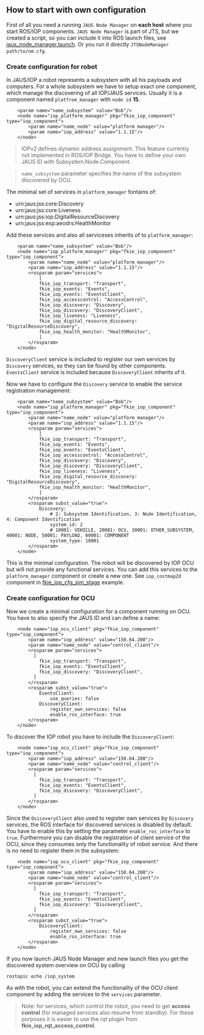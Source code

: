 ## How to start with own configuration

First of all you need a running `JAUS Node Manager` on **each host** where you start ROS/IOP components. `JAUS Node Manager` is part of JTS, but we created a script, so you can include it into ROS launch files, see [jaus_node_manager.launch](https://github.com/fkie/iop_examples/blob/master/fkie_iop_cfg_sim_stage/launch/jaus_node_manager.launch). Or you run it directly `JTSNodeManager path/to/nm.cfg`.

### Create configuration for robot

In JAUS/IOP a robot represents a subsystem with all his payloads and computers. For a whole subsystem we have to setup exact one component, which manage the discovering of all IOP/JAUS services. Usually it is a component named `platfrom_manager` with `node id` **15**.
```
    <param name="name_subsystem" value="Bob"/>
    <node name="iop_platform_manager" pkg="fkie_iop_component" type="iop_component">
        <param name="name_node" value="platform manager"/>
        <param name="iop_address" value="1.1.15"/>
    </node>
```
>IOPv2 defines dynamic address assignment. This feature currently not implemented in ROS/IOP Bridge. You have to define your own JAUS ID with Subsystem.Node.Component.

>`name_subsystem` parameter specifies the name of the subsystem discovered by OCU.

The minimal set of services in `platform_manager` fontains of:

* urn:jaus:jss:core:Discovery
* urn:jaus:jss:core:Liveness
* urn:jaus:jss:iop:DigitalResourceDiscovery
* urn:jaus:jss:exp:aeodrs:HealthMonitor

Add these services and also all serviceses inherits of to `platform_manager`:
```
    <param name="name_subsystem" value="Bob"/>
    <node name="iop_platform_manager" pkg="fkie_iop_component" type="iop_component">
        <param name="name_node" value="platform manager"/>
        <param name="iop_address" value="1.1.15"/>
        <rosparam param="services">
            [
            fkie_iop_transport: "Transport",
            fkie_iop_events: "Events",
            fkie_iop_events: "EventsClient",
            fkie_iop_accesscontrol: "AccessControl",
            fkie_iop_discovery: "Discovery",
            fkie_iop_discovery: "DiscoveryClient",
            fkie_iop_liveness: "Liveness",
            fkie_iop_digital_resource_discovery: "DigitalResourceDiscovery",
            fkie_iop_health_monitor: "HealthMonitor",
            ]
        </rosparam>
    </node>
```
`DiscoveryClient` service is included to register our own services by `Discovery` services, so they can be found by other components. `EventsClient` service is included because `DiscoveryClient` inherits of it.

Now we have to configure the `Discovery` service to enable the service registration management:
```
    <param name="name_subsystem" value="Bob"/>
    <node name="iop_platform_manager" pkg="fkie_iop_component" type="iop_component">
        <param name="name_node" value="platform manager"/>
        <param name="iop_address" value="1.1.15"/>
        <rosparam param="services">
            [
            fkie_iop_transport: "Transport",
            fkie_iop_events: "Events",
            fkie_iop_events: "EventsClient",
            fkie_iop_accesscontrol: "AccessControl",
            fkie_iop_discovery: "Discovery",
            fkie_iop_discovery: "DiscoveryClient",
            fkie_iop_liveness: "Liveness",
            fkie_iop_digital_resource_discovery: "DigitalResourceDiscovery",
            fkie_iop_health_monitor: "HealthMonitor",
            ]
        </rosparam>
        <rosparam subst_value="true">
            Discovery:
                # 2: Subsystem Identification, 3: Node Identification, 4: Component Identification
                system_id: 2
                # 10001: VEHICLE, 20001: OCU, 30001: OTHER_SUBSYSTEM, 40001: NODE, 50001: PAYLOAD, 60001: COMPONENT
                system_type: 10001
        </rosparam>
    </node>
```

This is the minimal configuration. The robot will be discovered by IOP OCU but will not provide any functional services. You can add this services to the `platform_manager` component or create a new one. See `iop_costmap2d` component in [fkie_iop_cfg_sim_stage](https://github.com/fkie/iop_examples/blob/master/fkie_iop_cfg_sim_stage/launch/inc_iop_robot.launch) example.

### Create configuration for OCU

Now we create a minimal configuration for a component running on OCU. You have to also specify the JAUS ID and can define a name:
```
    <node name="iop_ocu_client" pkg="fkie_iop_component" type="iop_component">
        <param name="iop_address" value="150.64.200"/>
        <param name="name_node" value="control_client"/>
        <rosparam param="services">
          [
            fkie_iop_transport: "Transport",
            fkie_iop_events: "EventsClient",
            fkie_iop_discovery: "DiscoveryClient",
          ]
        </rosparam>
        <rosparam subst_value="true">
            EventsClient:
                use_queries: false
            DiscoveryClient:
                register_own_services: false
                enable_ros_interface: true
        </rosparam>
    </node>
```

To discover the IOP robot you have to include the `DiscoveryClient`:
```
    <node name="iop_ocu_client" pkg="fkie_iop_component" type="iop_component">
        <param name="iop_address" value="150.64.200"/>
        <param name="name_node" value="control_client"/>
        <rosparam param="services">
          [
            fkie_iop_transport: "Transport",
            fkie_iop_events: "EventsClient",
            fkie_iop_discovery: "DiscoveryClient",
          ]
        </rosparam>
    </node>
```
Since the `DsicoveryClient` also used to register own services by `Discovery` services, the ROS interface for discovered services is disabled by default. You have to enable this by setting the parameter `enable_ros_interface` to `true`. Furthermore you can disable the registration of client service of the OCU, since they consumes only the functionality of robot service. And there is no need to register them in the subsystem:
```
    <node name="iop_ocu_client" pkg="fkie_iop_component" type="iop_component">
        <param name="iop_address" value="150.64.200"/>
        <param name="name_node" value="control_client"/>
        <rosparam param="services">
          [
            fkie_iop_transport: "Transport",
            fkie_iop_events: "EventsClient",
            fkie_iop_discovery: "DiscoveryClient",
          ]
        </rosparam>
        <rosparam subst_value="true">
            DiscoveryClient:
                register_own_services: false
                enable_ros_interface: true
        </rosparam>
    </node>
```

If you now launch JAUS Node Manager and new launch files you get the discovered system overview on OCU by calling
```
rostopic echo /iop_system
```

As with the robot, you can extend the functionality of the OCU client component by adding the services to the `services` parameter.
>Note: for services, which control the robot, you need to get **access control** (for managed services also resume from standby). For these porposes it is easier to use the *rqt* plugin from **fkie_iop_rqt_access_control**.

